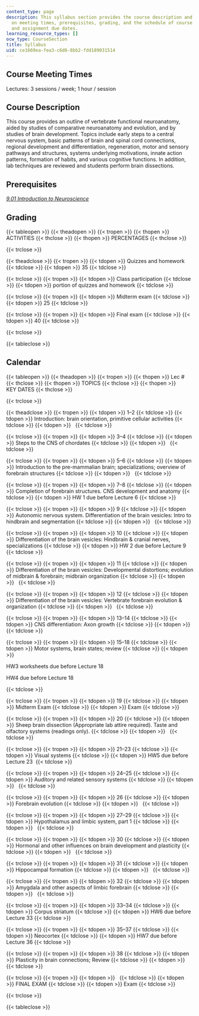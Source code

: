 ```yaml
---
content_type: page
description: This syllabus section provides the course description and information
  on meeting times, prerequisites, grading, and the schedule of course topics, exams,
  and assignment due dates.
learning_resource_types: []
ocw_type: CourseSection
title: Syllabus
uid: ce1669ea-fea3-c6d6-8bb2-fdd189031514
---
```


Course Meeting Times
--------------------

Lectures: 3 sessions / week; 1 hour / session

Course Description
------------------

This course provides an outline of vertebrate functional neuroanatomy, aided by studies of comparative neuroanatomy and evolution, and by studies of brain development. Topics include early steps to a central nervous system, basic patterns of brain and spinal cord connections, regional development and differentiation, regeneration, motor and sensory pathways and structures, systems underlying motivations, innate action patterns, formation of habits, and various cognitive functions. In addition, lab techniques are reviewed and students perform brain dissections.

Prerequisites
-------------

[_9.01 Introduction to Neuroscience_](/courses/9-01-introduction-to-neuroscience-fall-2007)

Grading
-------

{{< tableopen >}}
{{< theadopen >}}
{{< tropen >}}
{{< thopen >}}
ACTIVITIES
{{< thclose >}}
{{< thopen >}}
PERCENTAGES
{{< thclose >}}

{{< trclose >}}

{{< theadclose >}}
{{< tropen >}}
{{< tdopen >}}
Quizzes and homework
{{< tdclose >}}
{{< tdopen >}}
35
{{< tdclose >}}

{{< trclose >}}
{{< tropen >}}
{{< tdopen >}}
Class participation
{{< tdclose >}}
{{< tdopen >}}
portion of quizzes and homework
{{< tdclose >}}

{{< trclose >}}
{{< tropen >}}
{{< tdopen >}}
Midterm exam
{{< tdclose >}}
{{< tdopen >}}
25
{{< tdclose >}}

{{< trclose >}}
{{< tropen >}}
{{< tdopen >}}
Final exam
{{< tdclose >}}
{{< tdopen >}}
40
{{< tdclose >}}

{{< trclose >}}

{{< tableclose >}}

Calendar
--------

{{< tableopen >}}
{{< theadopen >}}
{{< tropen >}}
{{< thopen >}}
Lec #
{{< thclose >}}
{{< thopen >}}
TOPICS
{{< thclose >}}
{{< thopen >}}
KEY DATES
{{< thclose >}}

{{< trclose >}}

{{< theadclose >}}
{{< tropen >}}
{{< tdopen >}}
1–2
{{< tdclose >}}
{{< tdopen >}}
Introduction: brain orientation, primitive cellular activities
{{< tdclose >}}
{{< tdopen >}}
 
{{< tdclose >}}

{{< trclose >}}
{{< tropen >}}
{{< tdopen >}}
3–4
{{< tdclose >}}
{{< tdopen >}}
Steps to the CNS of chordates
{{< tdclose >}}
{{< tdopen >}}
 
{{< tdclose >}}

{{< trclose >}}
{{< tropen >}}
{{< tdopen >}}
5–6
{{< tdclose >}}
{{< tdopen >}}
Introduction to the pre-mammalian brain; specializations; overview of forebrain structures
{{< tdclose >}}
{{< tdopen >}}
 
{{< tdclose >}}

{{< trclose >}}
{{< tropen >}}
{{< tdopen >}}
7–8
{{< tdclose >}}
{{< tdopen >}}
Completion of forebrain structures. CNS development and anatomy
{{< tdclose >}}
{{< tdopen >}}
HW 1 due before Lecture 6
{{< tdclose >}}

{{< trclose >}}
{{< tropen >}}
{{< tdopen >}}
9
{{< tdclose >}}
{{< tdopen >}}
Autonomic nervous system. Differentiation of the brain vesicles: Intro to hindbrain and segmentation
{{< tdclose >}}
{{< tdopen >}}
 
{{< tdclose >}}

{{< trclose >}}
{{< tropen >}}
{{< tdopen >}}
10
{{< tdclose >}}
{{< tdopen >}}
Differentiation of the brain vesicles: Hindbrain & cranial nerves, specializations
{{< tdclose >}}
{{< tdopen >}}
HW 2 due before Lecture 9
{{< tdclose >}}

{{< trclose >}}
{{< tropen >}}
{{< tdopen >}}
11
{{< tdclose >}}
{{< tdopen >}}
Differentiation of the brain vesicles: Developmental distortions; evolution of midbrain & forebrain; midbrain organization
{{< tdclose >}}
{{< tdopen >}}
 
{{< tdclose >}}

{{< trclose >}}
{{< tropen >}}
{{< tdopen >}}
12
{{< tdclose >}}
{{< tdopen >}}
Differentiation of the brain vesicles: Vertebrate forebrain evolution & organization
{{< tdclose >}}
{{< tdopen >}}
 
{{< tdclose >}}

{{< trclose >}}
{{< tropen >}}
{{< tdopen >}}
13–14
{{< tdclose >}}
{{< tdopen >}}
CNS differentiation: Axon growth
{{< tdclose >}}
{{< tdopen >}}
 
{{< tdclose >}}

{{< trclose >}}
{{< tropen >}}
{{< tdopen >}}
15–18
{{< tdclose >}}
{{< tdopen >}}
Motor systems, brain states; review
{{< tdclose >}}
{{< tdopen >}}


HW3 worksheets due before Lecture 18

HW4 due before Lecture 18


{{< tdclose >}}

{{< trclose >}}
{{< tropen >}}
{{< tdopen >}}
19
{{< tdclose >}}
{{< tdopen >}}
Midterm Exam
{{< tdclose >}}
{{< tdopen >}}
Exam
{{< tdclose >}}

{{< trclose >}}
{{< tropen >}}
{{< tdopen >}}
20
{{< tdclose >}}
{{< tdopen >}}
Sheep brain dissection (Appropriate lab attire required). Taste and olfactory systems (readings only).
{{< tdclose >}}
{{< tdopen >}}
 
{{< tdclose >}}

{{< trclose >}}
{{< tropen >}}
{{< tdopen >}}
21–23
{{< tdclose >}}
{{< tdopen >}}
Visual systems
{{< tdclose >}}
{{< tdopen >}}
HW5 due before Lecture 23 
{{< tdclose >}}

{{< trclose >}}
{{< tropen >}}
{{< tdopen >}}
24–25
{{< tdclose >}}
{{< tdopen >}}
Auditory and related sensory systems
{{< tdclose >}}
{{< tdopen >}}
 
{{< tdclose >}}

{{< trclose >}}
{{< tropen >}}
{{< tdopen >}}
26
{{< tdclose >}}
{{< tdopen >}}
Forebrain evolution
{{< tdclose >}}
{{< tdopen >}}
 
{{< tdclose >}}

{{< trclose >}}
{{< tropen >}}
{{< tdopen >}}
27–29
{{< tdclose >}}
{{< tdopen >}}
Hypothalamus and limbic system, part 1
{{< tdclose >}}
{{< tdopen >}}
 
{{< tdclose >}}

{{< trclose >}}
{{< tropen >}}
{{< tdopen >}}
30
{{< tdclose >}}
{{< tdopen >}}
Hormonal and other influences on brain development and plasticity
{{< tdclose >}}
{{< tdopen >}}
 
{{< tdclose >}}

{{< trclose >}}
{{< tropen >}}
{{< tdopen >}}
31
{{< tdclose >}}
{{< tdopen >}}
Hippocampal formation
{{< tdclose >}}
{{< tdopen >}}
 
{{< tdclose >}}

{{< trclose >}}
{{< tropen >}}
{{< tdopen >}}
32
{{< tdclose >}}
{{< tdopen >}}
Amygdala and other aspects of limbic forebrain
{{< tdclose >}}
{{< tdopen >}}
 
{{< tdclose >}}

{{< trclose >}}
{{< tropen >}}
{{< tdopen >}}
33–34
{{< tdclose >}}
{{< tdopen >}}
Corpus striatum
{{< tdclose >}}
{{< tdopen >}}
HW6 due before Lecture 33
{{< tdclose >}}

{{< trclose >}}
{{< tropen >}}
{{< tdopen >}}
35–37
{{< tdclose >}}
{{< tdopen >}}
Neocortex
{{< tdclose >}}
{{< tdopen >}}
HW7 due before Lecture 36
{{< tdclose >}}

{{< trclose >}}
{{< tropen >}}
{{< tdopen >}}
38
{{< tdclose >}}
{{< tdopen >}}
Plasticity in brain connections; Review
{{< tdclose >}}
{{< tdopen >}}
 
{{< tdclose >}}

{{< trclose >}}
{{< tropen >}}
{{< tdopen >}}
 
{{< tdclose >}}
{{< tdopen >}}
FINAL EXAM
{{< tdclose >}}
{{< tdopen >}}
Exam
{{< tdclose >}}

{{< trclose >}}

{{< tableclose >}}